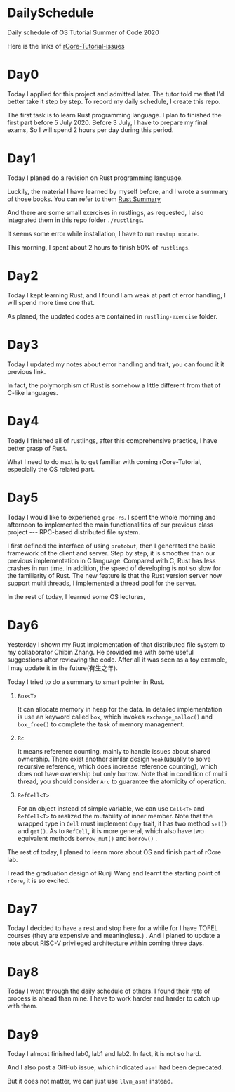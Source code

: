  

# DailySchedule

Daily schedule of OS Tutorial Summer of Code 2020

Here is the links of [rCore-Tutorial-issues](https://github.com/rcore-os/rCore-Tutorial/issues/)

# Day0

Today I applied for this project and admitted later. The tutor told me that I'd better take it step by step. To record my daily schedule, I create this repo.


The first task is to learn Rust programming language. I plan to finished the first part before 5 July 2020. Before 3 July, I have to prepare my final exams, So I will spend 2 hours per day during this period. 

# Day1

Today I planed do a revision on Rust programming language.

Luckily, the material I have learned by myself before, and I wrote a summary of those books. You can refer to them [Rust Summary](https://greatoyster.github.io/2020/02/01/Rust%E5%85%A5%E9%97%A8%E8%AF%AD%E6%B3%95%E5%BD%92%E7%BA%B3/#more)

And there are some small exercises in rustlings, as requested, I also integrated them in this repo folder `./rustlings`.

It seems some error while installation, I have to run  `rustup update`.

This morning, I spent about 2 hours to finish 50% of `rustlings`. 

# Day2

Today I kept learning Rust, and I found I am weak at part of error handling, I will spend more time one that.

As planed, the updated codes are contained in `rustling-exercise` folder.

# Day3

Today I updated my notes about error handling and trait, you can found it it previous link.

In fact, the polymorphism of Rust is somehow a little different from that of C-like languages.

# Day4

Toady I finished all of rustlings, after this comprehensive practice, I have better grasp of Rust.

What I need to do next is to get familiar with coming rCore-Tutorial, especially the OS related part. 

# Day5

Today I would like to experience `grpc-rs`. I spent the whole morning and afternoon to implemented the main functionalities of our previous class project --- RPC-based distributed file system.

I first defined the interface of using `protobuf`, then I generated the basic framework of the client and server. Step by step, it is smoother than our previous implementation in C language. Compared with C, Rust has less crashes in run time. In addition, the speed of developing is not so slow for the familiarity of  Rust. The new feature is that the Rust version server now support multi threads, I implemented a thread pool for the server.

In the rest of today, I learned some OS lectures,

# Day6

Yesterday I shown my Rust implementation of that distributed file system to my collaborator Chibin Zhang. He provided me with some useful suggestions after reviewing the code. After all it was seen as a toy example, I may update it in the future(有生之年).

Today I tried to do  a summary to smart pointer in Rust.

1. `Box<T>`

   It can allocate memory in heap for the data. In detailed implementation is use an keyword called `box`, which invokes `exchange_malloc()` and `box_free()` to complete the task of memory management.

2. `Rc` 

   It means reference counting, mainly to handle issues about shared ownership. There exist another similar design `Weak`(usually to solve recursive reference, which does increase reference counting), which does not have ownership but only borrow. Note that in condition of multi thread, you should consider `Arc` to guarantee the atomicity of operation.

3. `RefCell<T>`

   For an object instead of simple variable, we can use `Cell<T>` and `RefCell<T>` to realized the mutability of inner member. Note that the wrapped type in `Cell` must implement `Copy` trait, it has two method `set()` and `get()`. As to `RefCell`, it is more general, which also have two equivalent methods `borrow_mut()` and `borrow()` .

The rest of today, I planed to learn more about OS and finish part of rCore lab.

I read the graduation design of Runji Wang and learnt the starting point of `rCore`, it is so excited.

# Day7

Today I decided to have a rest and stop here for a while for I have TOFEL courses (they are expensive and meaningless.) . And I planed to update a note about RISC-V privileged architecture within coming three days.

# Day8

Today I went through the daily schedule of others. I found their rate of  process is ahead than mine. I have to work harder and harder to catch up with them.

# Day9

Today I almost finished lab0, lab1 and lab2. In fact, it is not so hard. 

And I also post a GitHub issue, which indicated `asm!` had been deprecated.

But it does not matter, we can just use `llvm_asm!` instead.

